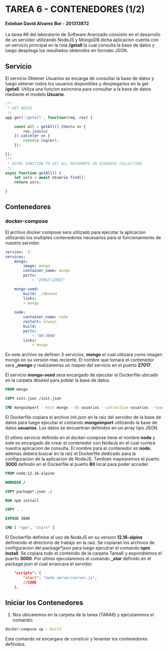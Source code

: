 # TAREA 6 - CONTENEDORES (1/2)
#### **Esteban David Alvarez Bor - 201313872**


La tarea #6 del laboratorio de Software Avanzado consistio en el desarrollo de un servidor utilizando NodeJS y MongoDB dicha aplicacion cuenta con un servicio principal en la ruta **__/getall__** la cual consulta la base de datos y luego despliega los resultados obtenidos en formato JSON.


## Servicio
El servicio Obtener Usuarios se encarga de consultar la base de datos y luego obtener todos los usuarios disponibles y desplegarlos en la get **__/getall__**. Utiliza una funcion asincrona para consultar a la base de datos mediante el modelo **Usuario**.

```js
/**
 * GET ROUTE
 */
app.get('/getall', function(req, res) {

    const all = getAll().then(u => {        
        res.json(u)
    }).catch(er => {
        console.log(er);
    });

});
/**
 * ASYNC FUNCTION TO GET ALL DOCUMENTS IN USUARIOS COLLECTION
 */
async function getAll() {
    let usrs = await Usuario.find();
    return usrs;

}
```
## Contenedores

### docker-compose

El archivo docker compose sera utilizado para ejecutar la aplicacion utilizando los multiples contenedores necesarios para el funcionamiento de nuestro servidor.

```yml
version: '2'
services: 
    mongo:
        image: mongo
        container_name: mongo   
        ports: 
            - '27017:27017'

    mongo-seed:
        build: ./dbseed     
        links: 
        - mongo    
                            
    node: 
        container_name: node
        restart: always
        build: .
        ports:
            - '80:3000'
        links:
            - mongo
```

En este archivo se definen 3 servicios, **mongo** el cual utilizara como imagen mongo en su version mas reciente. El nombre que tomara el contenedor sera **__mongo_** y realizaremos un mapeo del servicio en el puerto **27017**.

 El servicio **mongo-seed** sera encargado de ejecutar el Dockerfile ubicado en la carpeta dbseed para poblar la base de datos.

 ```Dockerfile
 FROM mongo

COPY init.json /init.json

CMD mongoimport --host mongo --db usuarios --collection usuarios --type json --file /init.json --jsonArray
 ``` 

El Dockerfile copiara el archivo init.json en la raiz del servidor de la base de datos para luego ejecutar el comando __mongoimport__ utilizando la base de datos **usuarios**. Los datos se encuentran definidos en un array tipo JSON.

El ultimo servicio definido en el docker-compose tiene el nombre **node** y este es encargado de crear el contenedor con NodeJs en el cual correra nuestra aplicacion de consulta. El nombre para el contenedor es **__node__**, ademas debera buscar en la raiz el Dockerfile dedicado para la configuracion de la aplicacion de NodeJS. Tambien mapearemos el puerto **3000** definido en el Dockerfile al puerto **80** local para poder acceder.

```Dockerfile
FROM node:12.16-alpine

WORKDIR /

COPY package*.json ./

RUN npm install

COPY . .

EXPOSE 3000

CMD [ "npm", "start" ]
```

El Dockerfile definine el uso de NodeJS en su version __12.16-alpine__ definiendo el directorio de trabajo en la raiz. Se copiaran los archivos de configuracion del package*json para luego ejecutrar el comando **npm install**. Se copiara todo el contenido de la carpeta Tarea6 y expondremos el puerto **3000**. Por ultimo ejecutaremos el comando **__star_** definido en el package.json el cual arrancara el servidor.

```json
    "scripts": {
        "start": "node server/server.js",
        //CODE
    },
```


## Iniciar los Contenedores

1. Nos ubicaremos en la carpeta de la tarea (TARA6) y ejecutaremos el comando:
```cmd
docker-compose up --build
```
Este comando se encargara de construir y levantar los contenedores definidos.